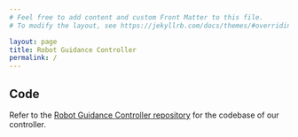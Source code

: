 ```yaml
---
# Feel free to add content and custom Front Matter to this file.
# To modify the layout, see https://jekyllrb.com/docs/themes/#overriding-theme-defaults

layout: page
title: Robot Guidance Controller
permalink: /
---
```


## Code

Refer to the [Robot Guidance Controller repository](https://github.com/robot-guidance-controller/robot-guidance-controller) for the codebase of our controller.